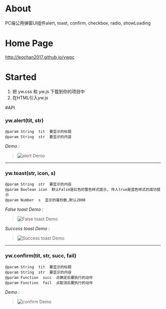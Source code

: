# About
PC端公用弹窗UI组件alert, toast, confirm, checkbox, radio, showLoading



# Home Page
http://leochan2017.github.io/ywpc


# Started
1. 把 yw.css 和 yw.js 下载到你的项目中
2. 在HTML引入yw.js


#API
### yw.alert(tit, str)
```
@param String  tit  要显示的标题
@param String  str  要显示的内容
```

*Demo :*


> ![alert Demo](https://raw.githubusercontent.com/leochan2017/ywpc/master/images/demo/alert.png)

---

### yw.toast(str, icon, s)
```
@param String  str  要显示的内容
@param Boolean icon  默认False是红色的警告样式提示, 传入true是蓝色样式的成功提示
@param Number  s  显示的毫秒数,默认2000
```

*False toast Demo :*

> ![False toast Demo](https://raw.githubusercontent.com/leochan2017/ywpc/master/images/demo/toast-false.png)


*Success toast Demo :*

> ![Success toast Demo](https://github.com/leochan2017/ywpc/blob/master/images/demo/toast-true.png?raw=true)

---

### yw.confirm(tit, str, succ, fail)
```
@param String  tit  要显示的标题
@param String  str  要显示的内容
@param Function  succ  点确定后要执行的动作
@param Function  fail  点取消后要执行的动作
```

*Demo :*


> ![confirm Demo](https://raw.githubusercontent.com/leochan2017/ywpc/master/images/demo/confirm.png)


